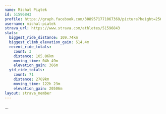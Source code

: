 ```yaml
---
name: Michał Piątek
id: 51596843
profile: https://graph.facebook.com/3089571771067360/picture?height=256&width=256
username: michal-piatek
strava_url: https://www.strava.com/athletes/51596843
stats:
  biggest_ride_distance: 109.74km
  biggest_climb_elevation_gain: 614.4m
  recent_ride_totals:
    count: 3
    distance: 105.86km
    moving_time: 04h 49m
    elevation_gain: 366m
  ytd_ride_totals:
    count: 71
    distance: 2769km
    moving_time: 122h 23m
    elevation_gain: 20506m
layout: strava_member
--- 
```

...
